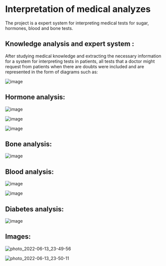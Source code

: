 # Interpretation of medical analyzes
The project is a expert system  for interpreting medical tests for sugar, hormones, blood and bone tests.


## Knowledge analysis and expert system :
After studying medical knowledge and extracting the necessary information for a system for interpreting tests in patients, all tests that a doctor might request from patients when there are doubts were included and are represented in the form of diagrams such as:



![image](https://github.com/halalek/-Interpretation-of-medical-analyzes/assets/112726630/e617d7a0-39be-4121-8d66-1310d9e453d1)

## Hormone analysis:
![image](https://github.com/halalek/-Interpretation-of-medical-analyzes/assets/112726630/6ff102f1-25e5-4d81-ba8a-a12caeb9e10b)

![image](https://github.com/halalek/-Interpretation-of-medical-analyzes/assets/112726630/4b86d1d8-3c14-409f-86d1-948b88f1494c)

![image](https://github.com/halalek/-Interpretation-of-medical-analyzes/assets/112726630/45014d98-d8e3-451a-a8a2-4f1d81292758)


## Bone analysis:
![image](https://github.com/halalek/-Interpretation-of-medical-analyzes/assets/112726630/03d765fc-e342-4ca3-87ed-8c473f9c075e)

## Blood analysis:
![image](https://github.com/halalek/-Interpretation-of-medical-analyzes/assets/112726630/ac3309fe-3884-489e-a1bb-fefde8ebcafd)

![image](https://github.com/halalek/-Interpretation-of-medical-analyzes/assets/112726630/63ad6ae8-06ed-41d3-bab3-171da592d718)


## Diabetes analysis:
![image](https://github.com/halalek/-Interpretation-of-medical-analyzes/assets/112726630/bbd73309-0c5a-4ff7-8eb7-e54c1790fdf1)



## Images:
![photo_2022-06-13_23-49-56](https://github.com/halalek/-Interpretation-of-medical-analyzes/assets/112726630/cdaa2946-90b4-49de-9e39-b4a447ce61a6)

![photo_2022-06-13_23-50-11](https://github.com/halalek/-Interpretation-of-medical-analyzes/assets/112726630/d33e11e0-25f5-4f35-9dff-b742ddf6dfea)

